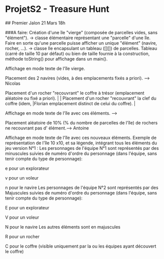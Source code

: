 # ProjetS2 - Treasure Hunt

## Premier Jalon 21 Mars 18h


###A faire:
Création d'une île "vierge" (composée de parcelles vides, sans "élément").
→ classe élémentaire représentant une "parcelle" d'une île. 
Faire en sorte qu'une parcelle puisse afficher un unique "élément" (navire, rocher, ...). 
→ classe Ile encapsulant un tableau ([][]) de parcelles.
Tableau (carré de taille 10 par défaut) ou bien de taille fournie à la construction, 
méthode toString() pour affichage dans un main().

Affichage en mode texte de l'île vierge.

Placement des 2 navires (vides, à des emplacements fixés a priori). --> Nicolas

Placement d'un rocher "recouvrant" le coffre à trésor (emplacement aléatoire ou fixé a priori). |
                                                                                                |
Placement d'un rocher "recouvrant" la clef du coffre (idem,                                     |Florian
emplacement distinct de celui du coffre).                                                       |

Affichage en mode texte de l'île avec ces éléments. -->

Placement aléatoire de 10% (% du nombre de parcelles de l'île) de rochers ne recouvrant pas d' élément.--> Antoine

Affichage en mode texte de l'île avec ces nouveaux éléments.
Exemple de représentation de l'île 10 x10, et sa légende, intégrant tous les éléments du jeu version N°1 :
Les personnages de l'équipe N°1 sont représentés par des minuscules suivies de numéro d'ordre du personnage 
(dans l'équipe, sans tenir compte du type de personnage):

e pour un explorateur

v pour un voleur

n pour le navire
Les personnages de l'équipe N°2 sont représentés par des Majuscules suivies de numéro d'ordre du personnage 
(dans l'équipe, sans tenir compte du type de personnage): 

E pour un explorateur

V pour un voleur 

N pour le navire
Les autres éléments sont en majuscules

R pour un rocher

C pour le coffre 
(visible uniquement par la ou les équipes ayant découvert le coffre)
